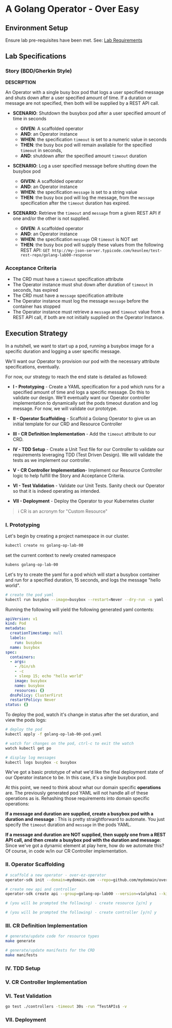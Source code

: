 <!--
  - A Golang Operator - Over Easy
    - Overview
    - Lab Specification (BDD Style)
    - Step-by-Step Detailed Lab Walkthrough
      - Summary
      - Scaffolding
      - Writing Your Operator Specifications and Status
      - Writing Your Operator Controller Implementation
      - Unit Testing
      - End to End Testing
-->
# A Golang Operator - Over Easy

## Environment Setup

Ensure lab pre-requisites have been met. See: [Lab Requirements](../01/03-lab-requirements.md)

## Lab Specifications

### Story (BDD/Gherkin Style)

**DESCRIPTION**

An Operator with a single busy box pod that logs a user specified message and shuts down after a user specified amount of time. If a duration or message are not specified, then both will be supplied by a REST API call. 

- **SCENARIO**: Shutdown the busybox pod after a user specified amount of time in seconds
  - **GIVEN**: A scaffolded operator
  - **AND**: an Operator instance
  - **WHEN**: the specification `timeout` is set to a numeric value in seconds
  - **THEN**: the busy box pod will remain available for the specified `timeout` in seconds,
  - **AND**: shutdown after the specified amount `timeout` duration

- **SCENARIO**: Log a user specified message before shutting down the busybox pod
  - **GIVEN**: A scaffolded operator
  - **AND**: an Operator instance
  - **WHEN**: the specification `message` is set to a string value
  - **THEN**: the busy box pod will log the message, from the `message` specification after the `timeout` duration has expired. 

- **SCENARIO**: Retrieve the `timeout` and `message` from a given REST API if one and/or the other is not supplied. 
  - **GIVEN**: A scaffolded operator
  - **AND**: an Operator instance
  - **WHEN**: the specification `message` OR `timeout` is NOT set
  - **THEN**: the busy box pod will supply these values from the following REST API: `GET http://my-json-server.typicode.com/keunlee/test-rest-repo/golang-lab00-response`

### Acceptance Criteria

- The CRD must have a `timeout` specification attribute
- The Operator instance must shut down after duration of `timeout` in seconds, has expired
- The CRD must have a `message` specification attribute
- The Operator instance must log the message `message` before the container has stopped
- The Operator instance must retrieve a `message` and `timeout` value from a REST API call, if both are not initially supplied on the Operator Instance. 

## Execution Strategy

In a nutshell, we want to start up a pod, running a busybox image for a specific duration and logging a user specific message. 

We'll want our Operator to provision our pod with the necessary attribute specifications, eventually. 

For now, our strategy to reach the end state is detailed as followed: 

- **I - Prototyping** - Create a YAML specification for a pod which runs for a specified amount of time and logs a specific message. Do this to validate our design. We'll eventually want our Operator controller implementation to dynamically set the pods timeout duration and log message. For now, we will validate our prototype. 

- **II - Operator Scaffolding** - Scaffold a Golang Operator to give us an initial template for our CRD and Resource Controller

- **III - CR Definition Implementation** - Add the `timeout` attribute to our CRD.

- **IV - TDD Setup** - Create a Unit Test file for our Controller to validate our requirements leveraging TDD (Test Driven Design). We will validate the tests as we implement our controller. 

- **V - CR Controller Implementation**- Implement our Resource Controller logic to help fulfill the Story and Acceptance Criteria.

- **VI - Test Validation** - Validate our Unit Tests. Sanity check our Operator so that it is indeed operating as intended. 

- **VII - Deployment** - Deploy the Operator to your Kubernetes cluster

> :information_source: CR is an acronym for "Custom Resource"

### I. Prototyping

Let's begin by creating a project namespace in our cluster. 

```bash
kubectl create ns golang-op-lab-00
```

set the current context to newly created namespace

```bash
kubens golang-op-lab-00
```

Let's try to create the yaml for a pod which will start a busybox container and run for a specified duration, 15 seconds, and logs the message "hello world".

```bash
# create the pod yaml
kubectl run busybox --image=busybox --restart=Never --dry-run -o yaml -- /bin/sh -c 'sleep 15; echo "hello world"' > golang-op-lab-00-pod.yam
```

Running the following will yield the following generated yaml contents: 

```yaml
apiVersion: v1
kind: Pod
metadata:
  creationTimestamp: null
  labels:
    run: busybox
  name: busybox
spec:
  containers:
  - args:
    - /bin/sh
    - -c
    - sleep 15; echo "hello world"
    image: busybox
    name: busybox
    resources: {}
  dnsPolicy: ClusterFirst
  restartPolicy: Never
status: {}
```

To deploy the pod, watch it's change in status after the set duration, and view the pods logs:  

```bash
# deploy the pod
kubectl apply -f golang-op-lab-00-pod.yaml

# watch for changes on the pod, ctrl-c to exit the watch
watch kubectl get po

# display log messages
kubectl logs busybox -c busybox
```

We've got a basic prototype of what we'd like the final deployment state of our Operator instance to be. In this case, it's a single busybox pod. 

At this point, we need to think about what our domain specific **operations** are. The previously generated pod YAML will not handle all of these operations as is. Rehashing those requirements into domain specific operations: 

**If a message and duration are supplied, create a busybox pod with a duration and message** : This is pretty straightforward to automate. You just specify the `timeout` duration and `message` in the pods YAML. 

**If a message and duration are NOT supplied, then supply one from a REST API call, and then create a busybox pod with the duration and message**:  Since we've got a dynamic element at play here, how do we automate this? Of course, in code w/in our CR Controller implementation.  

### II. Operator Scaffolding

```bash
# scaffold a new operator - over-ez-operator
operator-sdk init --domain=mydomain.com --repo=github.com/mydomain/over-ez-operator

# create new api and controller
operator-sdk create api --group=golang-op-lab00 --version=v1alpha1 --kind=Mycrd

# (you will be prompted the following) - create resource [y/n] y

# (you will be prompted the following) - create controller [y/n] y
```

### III. CR Definition Implementation

```bash
# generate/update code for resource types
make generate

# generate/update manifests for the CRD
make manifests
```

### IV. TDD Setup

### V. CR Controller Implementation

### VI. Test Validation

```bash
go test ./controllers -timeout 30s -run ^TestAPIs$ -v
```

### VII. Deployment

